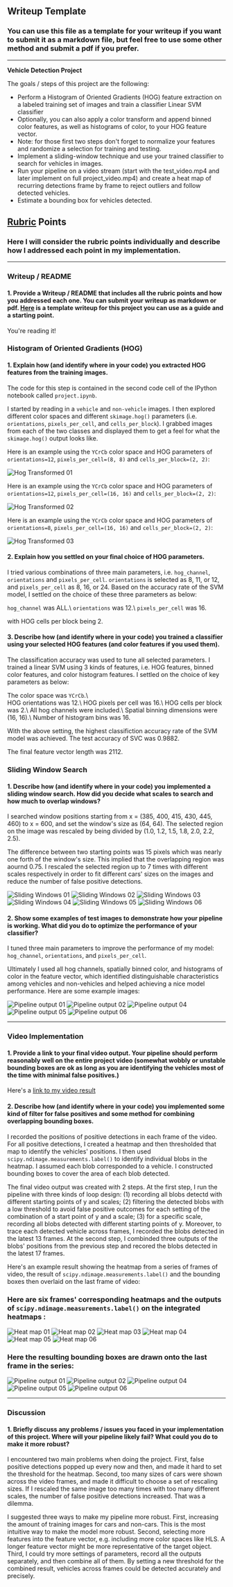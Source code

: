 ## Writeup Template
### You can use this file as a template for your writeup if you want to submit it as a markdown file, but feel free to use some other method and submit a pdf if you prefer.

---

**Vehicle Detection Project**

The goals / steps of this project are the following:

* Perform a Histogram of Oriented Gradients (HOG) feature extraction on a labeled training set of images and train a classifier Linear SVM classifier
* Optionally, you can also apply a color transform and append binned color features, as well as histograms of color, to your HOG feature vector. 
* Note: for those first two steps don't forget to normalize your features and randomize a selection for training and testing.
* Implement a sliding-window technique and use your trained classifier to search for vehicles in images.
* Run your pipeline on a video stream (start with the test_video.mp4 and later implement on full project_video.mp4) and create a heat map of recurring detections frame by frame to reject outliers and follow detected vehicles.
* Estimate a bounding box for vehicles detected.

[//]: # (Image References)
[image1]: ./images/car_not_car_hog_set1.png
[image2]: ./images/car_not_car_hog_set2.png
[image3]: ./images/car_not_car_hog_set3.png

[image4]: ./images/slide_windows_01.png
[image5]: ./images/slide_windows_02.png
[image6]: ./images/slide_windows_03.png
[image7]: ./images/slide_windows_04.png
[image8]: ./images/slide_windows_05.png
[image9]: ./images/slide_windows_06.png

[image10]: ./images/heat_01.png
[image11]: ./images/heat_02.png
[image12]: ./images/heat_03.png
[image13]: ./images/heat_04.png
[image14]: ./images/heat_05.png
[image15]: ./images/heat_06.png

[image16]: ./images/out_01.png
[image17]: ./images/out_02.png
[image18]: ./images/out_04.png
[image19]: ./images/out_05.png
[image20]: ./images/out_06.png

[video1]: ./project_video_final.mp4

## [Rubric](https://review.udacity.com/#!/rubrics/513/view) Points
### Here I will consider the rubric points individually and describe how I addressed each point in my implementation.  

---

### Writeup / README

#### 1. Provide a Writeup / README that includes all the rubric points and how you addressed each one.  You can submit your writeup as markdown or pdf.  [Here](https://github.com/udacity/CarND-Vehicle-Detection/blob/master/writeup_template.md) is a template writeup for this project you can use as a guide and a starting point.  

You're reading it!

### Histogram of Oriented Gradients (HOG)

#### 1. Explain how (and identify where in your code) you extracted HOG features from the training images.

The code for this step is contained in the second code cell of the IPython notebook called `project.ipynb`.  

I started by reading in a `vehicle` and `non-vehicle` images. I then explored different color spaces and different `skimage.hog()` parameters (i.e. `orientations`, `pixels_per_cell`, and `cells_per_block`).  I grabbed images from each of the two classes and displayed them to get a feel for what the `skimage.hog()` output looks like.

Here is an example using the `YCrCb` color space and HOG parameters of `orientations=12`, `pixels_per_cell=(8, 8)` and `cells_per_block=(2, 2)`:

![Hog Transformed 01][image1]

Here is an example using the `YCrCb` color space and HOG parameters of `orientations=12`, `pixels_per_cell=(16, 16)` and `cells_per_block=(2, 2)`:

![Hog Transformed 02][image2]

Here is an example using the `YCrCb` color space and HOG parameters of `orientations=8`, `pixels_per_cell=(16, 16)` and `cells_per_block=(2, 2)`:

![Hog Transformed 03][image3]

#### 2. Explain how you settled on your final choice of HOG parameters.

I tried various combinations of three main parameters, i.e. `hog_channel`, `orientations` and `pixels_per_cell`. `orientations` is selected as 8, 11, or 12, and `pixels_per_cell` as 8, 16, or 24. Based on the accuracy rate of the SVM model, I settled on the choice of these three parameters as below:

`hog_channel` was ALL.\\
`orientations` was 12.\\
`pixels_per_cell` was 16.

with HOG cells per block being 2.

#### 3. Describe how (and identify where in your code) you trained a classifier using your selected HOG features (and color features if you used them).

The classification accuracy was used to tune all selected parameters. I trained a linear SVM using 3 kinds of features, i.e. HOG features, binned color features, and color histogram features. I settled on the choice of key parameters as below:
  
The color space was `YCrCb`.\\   
HOG orientations was 12.\\
HOG pixels per cell was 16.\\
HOG cells per block was 2.\\
All hog channels were included.\\
Spatial binning dimensions were (16, 16).\\
Number of histogram bins was 16.

With the above setting, the highest classifiction accuracy rate of the SVM model was achieved. The test accuracy of SVC was 0.9882.

The final feature vector length was 2112.

### Sliding Window Search

#### 1. Describe how (and identify where in your code) you implemented a sliding window search.  How did you decide what scales to search and how much to overlap windows?

I searched window positions starting from x = (385, 400, 415, 430, 445, 460) to x = 600, and set the window's size as (64, 64). The selected region on the image was rescaled by being divided by (1.0, 1.2, 1.5, 1.8, 2.0, 2.2, 2.5). 

The difference between two starting points was 15 pixels which was nearly one forth of the window's size. This implied that the overlapping region was aournd 0.75. I rescaled the selected region up to 7 times with different scales respectively in order to fit different cars' sizes on the images and reduce the number of false positive detections. 

![Sliding Windows 01][image4]
![Sliding Windows 02][image5]
![Sliding Windows 03][image6]
![Sliding Windows 04][image7]
![Sliding Windows 05][image8]
![Sliding Windows 06][image9]

#### 2. Show some examples of test images to demonstrate how your pipeline is working.  What did you do to optimize the performance of your classifier?

I tuned three main parameters to improve the performance of my model: `hog_channel`, `orientations`, and `pixels_per_cell`.

Ultimately I used all hog channels, spatially binned color, and histograms of color in the feature vector, which identified distinguishable characteristics among vehicles and non-vehicles and helped achieving a nice model performance. Here are some example images:

![Pipeline output 01][image16]
![Pipeline output 02][image17]
![Pipeline output 04][image18]
![Pipeline output 05][image19]
![Pipeline output 06][image20]

---

### Video Implementation

#### 1. Provide a link to your final video output.  Your pipeline should perform reasonably well on the entire project video (somewhat wobbly or unstable bounding boxes are ok as long as you are identifying the vehicles most of the time with minimal false positives.)
Here's a [link to my video result](./project_video.mp4)

#### 2. Describe how (and identify where in your code) you implemented some kind of filter for false positives and some method for combining overlapping bounding boxes.

I recorded the positions of positive detections in each frame of the video. For all positive detections, I created a heatmap and then thresholded that map to identify the vehicles' positions. I then used `scipy.ndimage.measurements.label()` to identify individual blobs in the heatmap.  I assumed each blob corresponded to a vehicle. I constructed bounding boxes to cover the area of each blob detected. 

The final video output was created with 2 steps. At the first step, I run the pipeline with three kinds of loop design: (1) recording all blobs detectd with different starting points of y and scales; (2) filtering the detected blobs with a low threshold to avoid false positive outcomes for each setting of the combination of a start point of y and a scale; (3) for a specific scale, recording all blobs detected with different starting points of y. Moreover, to trace each detected vehicle across frames, I recorded the blobs detected in the latest 13 frames. At the second step, I combinded three outputs of the blobs' positions from the previous step and recored the blobs detected in the latest 17 frames.  

Here's an example result showing the heatmap from a series of frames of video, the result of `scipy.ndimage.measurements.label()` and the bounding boxes then overlaid on the last frame of video:

### Here are six frames' corresponding heatmaps and the outputs of `scipy.ndimage.measurements.label()` on the integrated heatmaps :

![Heat map 01][image10]
![Heat map 02][image11]
![Heat map 03][image12]
![Heat map 04][image13]
![Heat map 05][image14]
![Heat map 06][image15]

### Here the resulting bounding boxes are drawn onto the last frame in the series:

![Pipeline output 01][image16]
![Pipeline output 02][image17]
![Pipeline output 04][image18]
![Pipeline output 05][image19]
![Pipeline output 06][image20]

---

### Discussion

#### 1. Briefly discuss any problems / issues you faced in your implementation of this project.  Where will your pipeline likely fail?  What could you do to make it more robust?

I encountered two main problems when doing the project. First, false positive detections popped up every now and then, and made it hard to set the threshold for the heatmap. Second, too many sizes of cars were shown across the video frames, and made it difficult to choose a set of rescaling sizes. If I rescaled the same image too many times with too many different scales, the number of false positive detections increased. That was a dilemma. 

I suggested three ways to make my pipeline more robust. First, increasing the amount of training images for cars and non-cars. This is the most intuitive way to make the model more robust. Second, selecting more features into the feature vector, e.g. including more color spaces like HLS. A longer feature vector might be more representative of the target object. Third, I could try more settings of parameters, record all the outputs separately, and then combine all of them. By setting a new threshold for the combined result, vehicles across frames could be detected accurately and precisely. 









